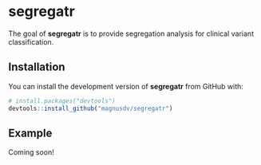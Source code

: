 
<!-- README.md is generated from README.Rmd. Please edit that file -->

# segregatr

<!-- badges: start -->

<!-- badges: end -->

The goal of **segregatr** is to provide segregation analysis for
clinical variant classification.

## Installation

You can install the development version of **segregatr** from GitHub
with:

``` r
# install.packages("devtools")
devtools::install_github("magnusdv/segregatr")
```

## Example

Coming soon\!
